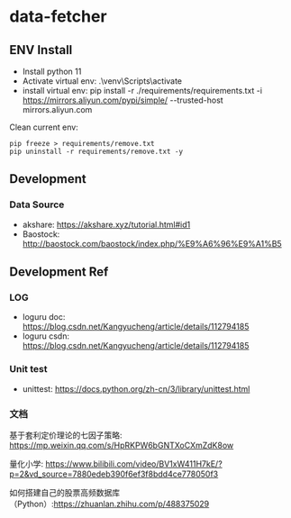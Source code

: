 # data-fetcher

## ENV Install

- Install python 11
- Activate virtual env: .\venv\Scripts\activate  
- install virtual env: pip install -r ./requirements/requirements.txt -i https://mirrors.aliyun.com/pypi/simple/ --trusted-host mirrors.aliyun.com


Clean current env:
```
pip freeze > requirements/remove.txt
pip uninstall -r requirements/remove.txt -y
```

## Development
### Data Source
- akshare: https://akshare.xyz/tutorial.html#id1
- Baostock: http://baostock.com/baostock/index.php/%E9%A6%96%E9%A1%B5
## Development Ref

### LOG
- loguru doc: https://blog.csdn.net/Kangyucheng/article/details/112794185
- loguru csdn: https://blog.csdn.net/Kangyucheng/article/details/112794185

### Unit test
- unittest: https://docs.python.org/zh-cn/3/library/unittest.html

### 文档
基于套利定价理论的七因子策略: https://mp.weixin.qq.com/s/HpRKPW6bGNTXoCXmZdK8ow

量化小学: https://www.bilibili.com/video/BV1xW411H7kE/?p=2&vd_source=7880edeb390f6ef3f8bdd4ce778050f3

如何搭建自己的股票高频数据库（Python）:https://zhuanlan.zhihu.com/p/488375029